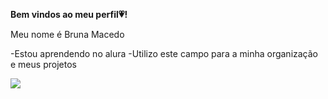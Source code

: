 **Bem vindos ao meu perfil💗!**

Meu nome é Bruna Macedo

-Estou aprendendo no alura
-Utilizo este campo para a minha organização e meus projetos

![](https://tenor.com/rNhAev6z5nb.gif)
